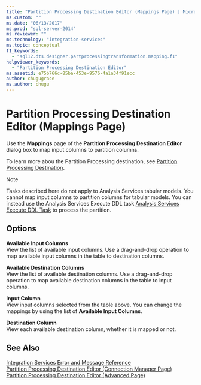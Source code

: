 ```yaml
---
title: "Partition Processing Destination Editor (Mappings Page) | Microsoft Docs"
ms.custom: ""
ms.date: "06/13/2017"
ms.prod: "sql-server-2014"
ms.reviewer: ""
ms.technology: "integration-services"
ms.topic: conceptual
f1_keywords: 
  - "sql12.dts.designer.partprocessingtransformation.mapping.f1"
helpviewer_keywords: 
  - "Partition Processing Destination Editor"
ms.assetid: e75b766c-85ba-453e-9576-4a1a34f91ecc
author: chugugrace
ms.author: chugu
---
```

# Partition Processing Destination Editor (Mappings Page)
  Use the **Mappings** page of the **Partition Processing Destination Editor** dialog box to map input columns to partition columns.  
  
 To learn more abou the Partition Processing destination, see [Partition Processing Destination](data-flow/partition-processing-destination.md).  
  
> [!NOTE]  
>  Tasks described here do not apply to Analysis Services tabular models.  You cannot map input columns to partition columns for tabular models. You can instead use the Analysis Services Execute DDL task [Analysis Services Execute DDL Task](control-flow/analysis-services-execute-ddl-task.md) to process the partition.  
  
## Options  
 **Available Input Columns**  
 View the list of available input columns. Use a drag-and-drop operation to map available input columns in the table to destination columns.  
  
 **Available Destination Columns**  
 View the list of available destination columns. Use a drag-and-drop operation to map available destination columns in the table to input columns.  
  
 **Input Column**  
 View input columns selected from the table above. You can change the mappings by using the list of **Available Input Columns**.  
  
 **Destination Column**  
 View each available destination column, whether it is mapped or not.  
  
## See Also  
 [Integration Services Error and Message Reference](../../2014/integration-services/integration-services-error-and-message-reference.md)   
 [Partition Processing Destination Editor &#40;Connection Manager Page&#41;](../../2014/integration-services/partition-processing-destination-editor-connection-manager-page.md)   
 [Partition Processing Destination Editor &#40;Advanced Page&#41;](../../2014/integration-services/partition-processing-destination-editor-advanced-page.md)  
  
  
